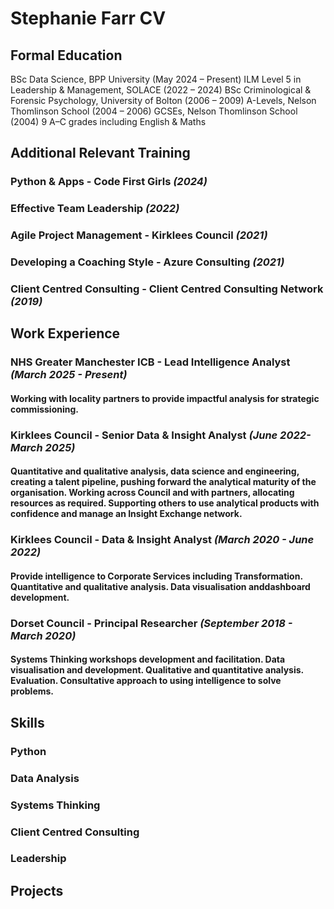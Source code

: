 # Stephanie Farr CV

## Formal Education
BSc Data Science, BPP University (May 2024 – Present)
ILM Level 5 in Leadership & Management, SOLACE (2022 – 2024)
BSc Criminological & Forensic Psychology, University of Bolton (2006 – 2009)
A-Levels, Nelson Thomlinson School (2004 – 2006)
GCSEs, Nelson Thomlinson School (2004)
9 A–C grades including English & Maths

## Additional Relevant Training
### Python & Apps - Code First Girls *(2024)*
### Effective Team Leadership *(2022)*
### Agile Project Management - Kirklees Council *(2021)*
### Developing a Coaching Style - Azure Consulting *(2021)*
### Client Centred Consulting - Client Centred Consulting Network *(2019)*

## Work Experience
### **NHS Greater Manchester ICB - Lead Intelligence Analyst** *(March 2025 - Present)*
#### Working with locality partners to provide impactful analysis for strategic commissioning.

### **Kirklees Council - Senior Data & Insight Analyst** *(June 2022-March 2025)*
#### Quantitative and qualitative analysis, data science and engineering, creating a talent pipeline, pushing forward the analytical maturity of the organisation. Working across Council and with partners, allocating resources as required. Supporting others to use analytical products with confidence and manage an Insight Exchange network.

### **Kirklees Council - Data & Insight Analyst** *(March 2020 - June 2022)*
#### Provide intelligence to Corporate Services including Transformation. Quantitative and qualitative analysis. Data visualisation anddashboard development.

### **Dorset Council - Principal Researcher** *(September 2018 - March 2020)*
#### Systems Thinking workshops development and facilitation. Data visualisation and development. Qualitative and quantitative analysis. Evaluation. Consultative approach to using intelligence to solve problems.

## Skills
### Python
### Data Analysis
### Systems Thinking
### Client Centred Consulting
### Leadership

## Projects

